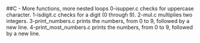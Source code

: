 ##C - More functions, more nested loops
0-isupper.c checks for uppercase character.
1-isdigit.c checks for a digit (0 through 9).
2-mul.c multiplies two integers.
3-print_numbers.c  prints the numbers, from 0 to 9, followed by a new line.
4-print_most_numbers.c prints the numbers, from 0 to 9, followed by a new line.
